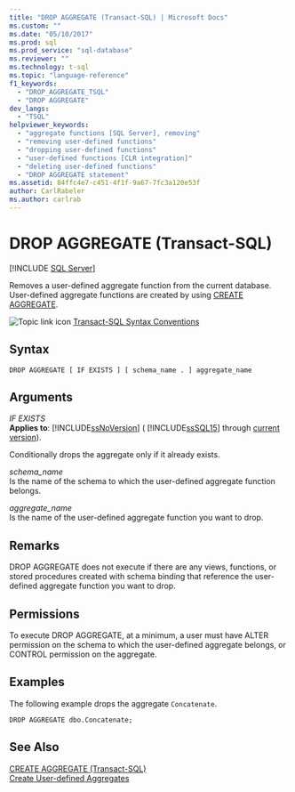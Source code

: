 ```yaml
---
title: "DROP AGGREGATE (Transact-SQL) | Microsoft Docs"
ms.custom: ""
ms.date: "05/10/2017"
ms.prod: sql
ms.prod_service: "sql-database"
ms.reviewer: ""
ms.technology: t-sql
ms.topic: "language-reference"
f1_keywords: 
  - "DROP_AGGREGATE_TSQL"
  - "DROP AGGREGATE"
dev_langs: 
  - "TSQL"
helpviewer_keywords: 
  - "aggregate functions [SQL Server], removing"
  - "removing user-defined functions"
  - "dropping user-defined functions"
  - "user-defined functions [CLR integration]"
  - "deleting user-defined functions"
  - "DROP AGGREGATE statement"
ms.assetid: 84ffc4e7-c451-4f1f-9a67-7fc3a120e53f
author: CarlRabeler
ms.author: carlrab
---
```

# DROP AGGREGATE (Transact-SQL)
[!INCLUDE [SQL Server](../../includes/applies-to-version/sqlserver.md)]

  Removes a user-defined aggregate function from the current database. User-defined aggregate functions are created by using [CREATE AGGREGATE](../../t-sql/statements/create-aggregate-transact-sql.md).  
  
 ![Topic link icon](../../database-engine/configure-windows/media/topic-link.gif "Topic link icon") [Transact-SQL Syntax Conventions](../../t-sql/language-elements/transact-sql-syntax-conventions-transact-sql.md)  
  
## Syntax  
  
```  
DROP AGGREGATE [ IF EXISTS ] [ schema_name . ] aggregate_name  
```  
  
## Arguments  
 *IF EXISTS*  
 **Applies to**: [!INCLUDE[ssNoVersion](../../includes/ssnoversion-md.md)] ( [!INCLUDE[ssSQL15](../../includes/sssql15-md.md)] through [current version](https://go.microsoft.com/fwlink/p/?LinkId=299658)).  
  
 Conditionally drops the aggregate only if it already exists.  
  
 *schema_name*  
 Is the name of the schema to which the user-defined aggregate function belongs.  
  
 *aggregate_name*  
 Is the name of the user-defined aggregate function you want to drop.  
  
## Remarks  
 DROP AGGREGATE does not execute if there are any views, functions, or stored procedures created with schema binding that reference the user-defined aggregate function you want to drop.  
  
## Permissions  
 To execute DROP AGGREGATE, at a minimum, a user must have ALTER permission on the schema to which the user-defined aggregate belongs, or CONTROL permission on the aggregate.  
  
## Examples  
 The following example drops the aggregate `Concatenate`.  
  
```  
DROP AGGREGATE dbo.Concatenate;  
```  
  
## See Also  
 [CREATE AGGREGATE &#40;Transact-SQL&#41;](../../t-sql/statements/create-aggregate-transact-sql.md)   
 [Create User-defined Aggregates](../../relational-databases/user-defined-functions/create-user-defined-aggregates.md)  
  
  
